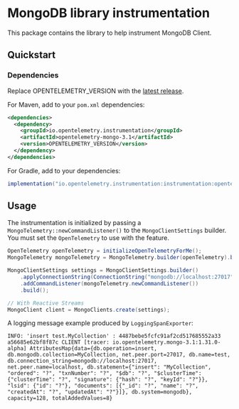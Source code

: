 # MongoDB library instrumentation

This package contains the library to help instrument MongoDB Client.

## Quickstart

### Dependencies

Replace OPENTELEMETRY_VERSION with the [latest release](https://central.sonatype.com/search?q=g:io.opentelemetry.instrumentation++a:opentelemetry-mongo-3.1&smo=true).

For Maven, add to your `pom.xml` dependencies:

```xml
<dependencies>
  <dependency>
    <groupId>io.opentelemetry.instrumentation</groupId>
    <artifactId>opentelemetry-mongo-3.1</artifactId>
    <version>OPENTELEMETRY_VERSION</version>
  </dependency>
</dependencies>
```

For Gradle, add to your dependencies:

```gradle
implementation("io.opentelemetry.instrumentation:instrumentation:opentelemetry-mongo-3.1:OPENTELEMETRY_VERSION")
```

## Usage

The instrumentation is initialized by passing a `MongoTelemetry::newCommandListener()` to the `MongoClientSettings` builder. You must set the `OpenTelemetry` to use with the feature.

```java
OpenTelemetry openTelemetry = initializeOpenTelemetryForMe();
MongoTelemetry mongoTelemetry = MongoTelemetry.builder(openTelemetry).build();

MongoClientSettings settings = MongoClientSettings.builder()
    .applyConnectionString(ConnectionString("mongodb://localhost:27017"))
    .addCommandListener(mongoTelemetry.newCommandListener())
    .build();

// With Reactive Streams
MongoClient client = MongoClients.create(settings);
```

A logging message example produced by `LoggingSpanExporter`:

```
INFO: 'insert test.MyCollection' : 4487bebe5fcfc91af2cd517685552a33 a56685e62bf8f87c CLIENT [tracer: io.opentelemetry.mongo-3.1:1.31.0-alpha] AttributesMap{data={db.operation=insert, db.mongodb.collection=MyCollection, net.peer.port=27017, db.name=test, db.connection_string=mongodb://localhost:27017, net.peer.name=localhost, db.statement={"insert": "MyCollection", "ordered": "?", "txnNumber": "?", "$db": "?", "$clusterTime": {"clusterTime": "?", "signature": {"hash": "?", "keyId": "?"}}, "lsid": {"id": "?"}, "documents": [{"_id": "?", "name": "?", "createdAt": "?", "updatedAt": "?"}]}, db.system=mongodb}, capacity=128, totalAddedValues=8}
```
